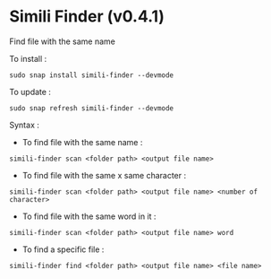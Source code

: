 
# Simili Finder (v0.4.1)

Find file with the same name

To install :
```
sudo snap install simili-finder --devmode
```

To update :
```
sudo snap refresh simili-finder --devmode 
```

Syntax :

  * To find file with the same name :
  ```
  simili-finder scan <folder path> <output file name>
  ```

  * To find file with the same x same character :
  ```
  simili-finder scan <folder path> <output file name> <number of character>
  ```

  * To find file with the same word in it :
  ```
  simili-finder scan <folder path> <output file name> word
  ```

  * To find a specific file :
  ```
  simili-finder find <folder path> <output file name> <file name>
  ```
